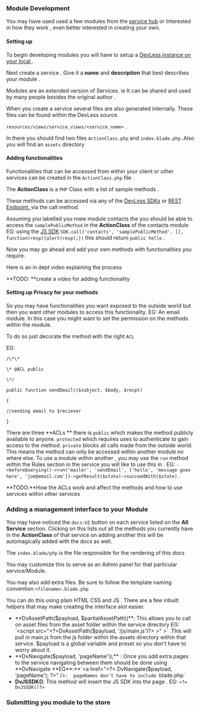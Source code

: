 ### Module Development

You may have used used a few modules from the [service hub](/using_services.md)  or Interested in how they work , even better interested in creating your own.

#### Setting up

To begin developing modules you will have to setup a [DevLess instance on your local ](/dev-setup.md).

Next create a service . Give it a **name** and **description** that best describes your module .

Modules are an extended version of Services. ie It can be shared and used by many people besides  the original author .

When you create a service several files are also generated internally. These files can be found within the DevLess source.

`resources/views/service_views/<service_name>` .

In there you should find two files `ActionClass.php` and `index.blade.php` .Also you will find an `assets` directory

#### Adding functionalities

Functionalities that can be accessed from within your client or other services can be created in the `ActionClass.php` file .

The **ActionClass**  is a `PHP` Class with a list of sample methods .

These methods can be accessed via any of the [DevLess SDKs](/sdks.md) or [REST Endpoint. ](/http_api.md)   via  the call method.

Assuming you labelled you rnew module contacts the you should be able to access the `samplePublicMethod` in the **ActionClass** of the contacts module EG: using the  [JS SDK](/sdks.md)     `SDK.call('contacts', 'samplePublicMethod', [], function(resp){alert(resp);})` this should return `public hello`  .

Now you may go ahead and add your own methods with functionalities you require.

Here is an in dept video explaining the  process

**TODO: **create a video for adding functionality

#### Setting up Privacy for your methods

So you may have functionalities you want exposed to the outside world but then you want other modules to access this functionality. EG: An email module.  In this case you might want to set the permission on the methods within the module.

To do so just decorate the method with the right `ACL`

EG:

```
/\*\*

\* @ACL public

\*/

public function sendEmail\($subject, $body, $recpt)

{

//sending email to $reciever

}
```

There are three **ACLs ** there is `public` which makes the method publicly available to anyone. `protected` which requires uses to authenticate to gain access to the method. `private` blocks all calls made from the outside world. This means the method can only be accessed within another module  no where else.  To use  a module within another , you may use the `run` method within the   Rules section in the  service you will like to use this in . EG: `->beforeQuerying()->run('mailer', 'sendEmail', ['hello', 'message goes here', 'joe@email.com'])->getResult($state)->succeedWith($state)` .

**TODO:**How the ACLs work and affect the methods and how to use services within other services

### **Adding a management interface  to your Module**

You may have noticed the `docs:UI` button on each service listed on the **All Service** section. Clicking on this lists out all the methods you currently have in the **ActionClass** of that service on adding another this will be automagically added with the docs as well.

The `index.blade/php` is the file responsible for the rendering of this docs

You may customize this to serve as an Admin panel for that particular service/Module.

You may also add extra files. Be sure to follow the template naming convention `<filename>.blade.php`

You can do this using plain HTML CSS and JS . There are a few inbuilt helpers that may make creating the interface alot easier.

* **DvAssetPath\($payload, $partialAssetPath\)**: This allows you to call on asset files from the asset folder within the service directory EG:  `<script src="<?=DvAssetPath($payload, '/js/main.js')?> >"  ></script>` .This will pull in main.js from the js folder within the assets directory within that service. $payload is a global variable and preset so you don't have to worry about it. 
* **DvNavigate\($payload, 'pageName'\);** : Once you add extra pages to the service navigating between them should be done using **DvNavigate **EG**:**`<a href="<?= DvNavigate($payload, 'pageName'); ?>" />`:  pageNames don't have to include `blade.php`
* **DvJSSDK\(\)**: This method will insert the JS SDK into the page . EG: `<?= DvJSSDK()?>`

### Submitting you module to the store





